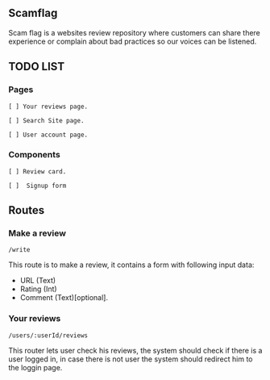 ## Scamflag

Scam flag is a websites review repository where customers can share there experience or complain about bad practices so our voices can be listened.

## TODO LIST

### Pages

    [ ] Your reviews page.

    [ ] Search Site page.

    [ ] User account page.

### Components

    [ ] Review card.

    [ ]  Signup form

## Routes

### Make a review

    /write

This route is to make a review, it contains a form with following input data:

- URL (Text)
- Rating (Int)
- Comment (Text)[optional].

### Your reviews

    /users/:userId/reviews

This router lets user check his reviews, the system should check if there is a user logged in, in case there is not user the system should redirect him to the loggin page.
